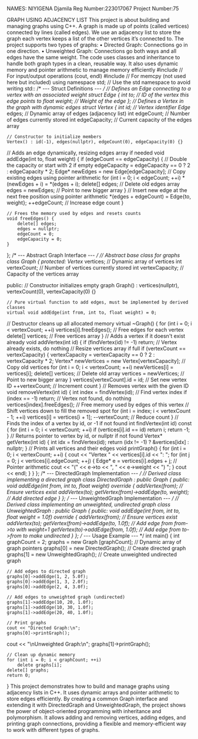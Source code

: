 
NAMES: NIYIGENA Djamila
Reg Number:223017067
Project Number:75

GRAPH USING ADJACENCY LIST
This project is about building and managing graphs using C++. A graph is made up of points (called vertices) connected by lines (called edges).
We use an adjacency list to store the graph each vertex keeps a list of the other vertices it’s connected to.
The project supports two types of graphs:
•	Directed Graph: Connections go in one direction.
•	Unweighted Graph: Connections go both ways and all edges have the same weight.
The code uses classes and inheritance to handle both graph types in a clean, reusable way. It also uses dynamic memory and pointer arithmetic to manage memory efficiently
#include <iostream>   // For input/output operations (cout, endl)
#include <cstring>    // For memcpy (not used here but included)
using namespace std;  // Use the std namespace to avoid writing std::
/* --- Struct Definitions --- */
// Defines an Edge connecting to a vertex with an associated weight
struct Edge {
    int to;          // ID of the vertex this edge points to
    float weight;    // Weight of the edge
};
// Defines a Vertex in the graph with dynamic edges
struct Vertex {
    int id;          // Vertex identifier
    Edge* edges;     // Dynamic array of edges (adjacency list)
    int edgeCount;   // Number of edges currently stored
    int edgeCapacity; // Current capacity of the edges array

    // Constructor to initialize members
    Vertex() : id(-1), edges(nullptr), edgeCount(0), edgeCapacity(0) {}
  // Adds an edge dynamically, resizing edges array if needed
    void addEdge(int to, float weight) {
        if (edgeCount == edgeCapacity) {
            // Double the capacity or start with 2 if empty
            edgeCapacity = edgeCapacity == 0 ? 2 : edgeCapacity * 2;
            Edge* newEdges = new Edge[edgeCapacity];
            // Copy existing edges using pointer arithmetic
            for (int i = 0; i < edgeCount; ++i)
                *(newEdges + i) = *(edges + i);
            delete[] edges;   // Delete old edges array
            edges = newEdges; // Point to new bigger array
        }
        // Insert new edge at the next free position using pointer arithmetic
        *(edges + edgeCount) = Edge{to, weight};
        ++edgeCount;  // Increase edge count
    }

    // Frees the memory used by edges and resets counts
    void freeEdges() {
        delete[] edges;
        edges = nullptr;
        edgeCount = 0;
        edgeCapacity = 0;
    }
};
/* --- Abstract Graph Interface --- */
// Abstract base class for graphs
class Graph {
protected:
    Vertex* vertices;    // Dynamic array of vertices
    int vertexCount;     // Number of vertices currently stored
    int vertexCapacity;  // Capacity of the vertices array

public:
    // Constructor initializes empty graph
    Graph() : vertices(nullptr), vertexCount(0), vertexCapacity(0) {}

    // Pure virtual function to add edges, must be implemented by derived classes
    virtual void addEdge(int from, int to, float weight) = 0;
// Destructor cleans up all allocated memory
    virtual ~Graph() {
        for (int i = 0; i < vertexCount; ++i)
            vertices[i].freeEdges();  // Free edges for each vertex
        delete[] vertices;            // Free vertices array
    }
  // Adds a vertex if it doesn't exist already
    void addVertex(int id) {
        if (findVertex(id) != -1) return; // Vertex already exists, do nothing
 // Resize vertices array if full
        if (vertexCount == vertexCapacity) {
            vertexCapacity = vertexCapacity == 0 ? 2 : vertexCapacity * 2;
            Vertex* newVertices = new Vertex[vertexCapacity];
            // Copy old vertices
            for (int i = 0; i < vertexCount; ++i)
                newVertices[i] = vertices[i];
            delete[] vertices;     // Delete old array
            vertices = newVertices; // Point to new bigger array
        }
 vertices[vertexCount].id = id; // Set new vertex ID
        ++vertexCount;                 // Increment count
    }
   // Removes vertex with the given ID
    void removeVertex(int id) {
        int index = findVertex(id);  // Find vertex index
        if (index == -1) return;     // Vertex not found, do nothing
 vertices[index].freeEdges(); // Free memory used by edges of this vertex
        // Shift vertices down to fill the removed spot
        for (int i = index; i < vertexCount - 1; ++i)
            vertices[i] = vertices[i + 1];
        --vertexCount; // Reduce count
    }
 // Finds the index of a vertex by id, or -1 if not found
    int findVertex(int id) const {
        for (int i = 0; i < vertexCount; ++i)
            if (vertices[i].id == id)
                return i;
        return -1;
    }
    // Returns pointer to vertex by id, or nullptr if not found
    Vertex* getVertex(int id) {
        int idx = findVertex(id);
        return (idx != -1) ? &vertices[idx] : nullptr;
    }
// Prints all vertices and their edges
    void printGraph() {
        for (int i = 0; i < vertexCount; ++i) {
            cout << "Vertex " << vertices[i].id << ": ";
            for (int j = 0; j < vertices[i].edgeCount; ++j) {
                Edge* e = vertices[i].edges + j;  // Pointer arithmetic
                cout << "(" << e->to << ", " << e->weight << ") ";
            }
            cout << endl;
        }
    }
};
/* --- DirectedGraph Implementation --- */
// Derived class implementing a directed graph
class DirectedGraph : public Graph {
public:
    void addEdge(int from, int to, float weight) override {
        addVertex(from);  // Ensure vertices exist
        addVertex(to);
        getVertex(from)->addEdge(to, weight);  // Add directed edge
    }
};
/* --- UnweightedGraph Implementation --- */
// Derived class implementing an unweighted, undirected graph
class UnweightedGraph : public Graph {
public:
    void addEdge(int from, int to, float weight = 1.0f) override {
        addVertex(from);  // Ensure vertices exist
        addVertex(to);
        getVertex(from)->addEdge(to, 1.0f);  // Add edge from from->to with weight=1
        getVertex(to)->addEdge(from, 1.0f);  // Add edge from to->from to make undirected
    }
};
/* --- Usage Example --- */
int main() {
    int graphCount = 2;
    graphs = new Graph [graphCount];  // Dynamic array of graph pointers
    graphs[0] = new DirectedGraph();   // Create directed graph
    graphs[1] = new UnweightedGraph(); // Create unweighted undirected graph

    // Add edges to directed graph
    graphs[0]->addEdge(1, 2, 5.0f);
    graphs[0]->addEdge(1, 3, 2.0f);
    graphs[0]->addEdge(2, 4, 3.0f);

    // Add edges to unweighted graph (undirected)
    graphs[1]->addEdge(10, 20, 1.0f);
    graphs[1]->addEdge(10, 30, 1.0f);
    graphs[1]->addEdge(20, 40, 1.0f);

    // Print graphs
    cout << "Directed Graph:\n";
    graphs[0]->printGraph();
cout << "\nUnweighted Graph:\n";
    graphs[1]->printGraph();

    // Clean up dynamic memory
    for (int i = 0; i < graphCount; ++i)
        delete graphs[i];
    delete[] graphs;
    return 0;
}
This project demonstrates how to build and manage graphs using adjacency lists in C++. It uses dynamic arrays and pointer arithmetic to store edges efficiently.
By creating a common Graph interface and extending it with DirectedGraph and UnweightedGraph, the project shows the power of object-oriented programming with inheritance and polymorphism.
It allows adding and removing vertices, adding edges, and printing graph connections, providing a flexible and memory-efficient way to work with different types of graphs.

